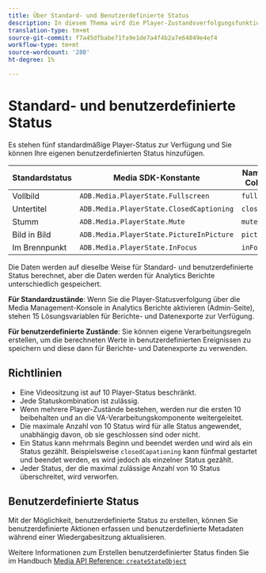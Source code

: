 ```yaml
---
title: Über Standard- und Benutzerdefinierte Status
description: In diesem Thema wird die Player-Zustandsverfolgungsfunktion beschrieben, einschließlich Anforderungen und Richtlinien für die Implementierung und den Berichte-Standard- und benutzerdefinierten Player-Status.
translation-type: tm+mt
source-git-commit: f7a45dfbabe71fa9e1de7a4f4b2a7e64849e4ef4
workflow-type: tm+mt
source-wordcount: '280'
ht-degree: 1%

---
```



# Standard- und benutzerdefinierte Status

Es stehen fünf standardmäßige Player-Status zur Verfügung und Sie können Ihre eigenen benutzerdefinierten Status hinzufügen.

| Standardstatus | Media SDK-Konstante | Name der Media Collection-API |
|-----------------------|------------------------------------------|-----------------------------|
| Vollbild | `ADB.Media.PlayerState.Fullscreen` | `fullScreen` |
| Untertitel | `ADB.Media.PlayerState.ClosedCaptioning` | `closedCaptioning` |
| Stumm | `ADB.Media.PlayerState.Mute` | `mute` |
| Bild in Bild | `ADB.Media.PlayerState.PictureInPicture` | `pictureInPicture` |
| Im Brennpunkt | `ADB.Media.PlayerState.InFocus` | `inFocus` |

Die Daten werden auf dieselbe Weise für Standard- und benutzerdefinierte Status berechnet, aber die Daten werden für Analytics Berichte unterschiedlich gespeichert.

**Für Standardzustände**: Wenn Sie die Player-Statusverfolgung über die Media Management-Konsole in Analytics Berichte aktivieren (Admin-Seite), stehen 15 Lösungsvariablen für Berichte- und Datenexporte zur Verfügung.

**Für benutzerdefinierte Zustände**: Sie können eigene Verarbeitungsregeln erstellen, um die berechneten Werte in benutzerdefinierten Ereignissen zu speichern und diese dann für Berichte- und Datenexporte zu verwenden.

## Richtlinien

* Eine Videositzung ist auf 10 Player-Status beschränkt.
* Jede Statuskombination ist zulässig.
* Wenn mehrere Player-Zustände bestehen, werden nur die ersten 10 beibehalten und an die VA-Verarbeitungskomponente weitergeleitet.
* Die maximale Anzahl von 10 Status wird für alle Status angewendet, unabhängig davon, ob sie geschlossen sind oder nicht.
* Ein Status kann mehrmals Beginn und beendet werden und wird als ein Status gezählt. Beispielsweise `closedCapationing` kann fünfmal gestartet und beendet werden, es wird jedoch als einzelner Status gezählt.
* Jeder Status, der die maximal zulässige Anzahl von 10 Status überschreitet, wird verworfen.

## Benutzerdefinierte Status

Mit der Möglichkeit, benutzerdefinierte Status zu erstellen, können Sie benutzerdefinierte Aktionen erfassen und benutzerdefinierte Metadaten während einer Wiedergabesitzung aktualisieren.

Weitere Informationen zum Erstellen benutzerdefinierter Status finden Sie im Handbuch [Media API Reference: `createStateObject`](https://aep-sdks.gitbook.io/docs/using-mobile-extensions/adobe-media-analytics/media-api-reference#createstateobject)
